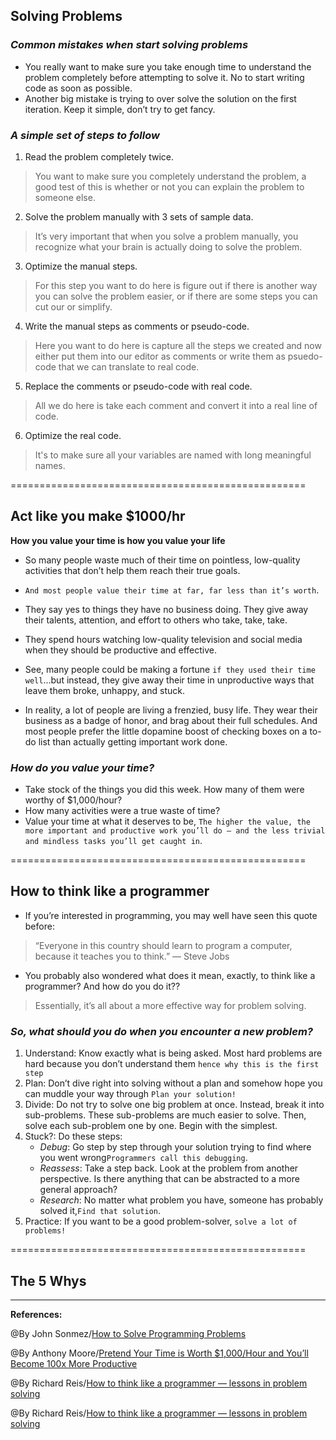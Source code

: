 ## **Solving Problems**


### ***Common mistakes when start solving problems***
 - You really want to make sure you take enough time to understand the problem completely before attempting to solve it. No to start writing code as soon as possible.
- Another big mistake is trying to over solve the solution on the first iteration. Keep it simple, don’t try to get fancy.

### ***A simple set of steps to follow***
1. Read the problem completely twice.

>You want to make sure you completely understand the problem, a good test of this is whether or not you can explain the problem to someone else.

2. Solve the problem manually with 3 sets of sample data.

>It’s very important that when you solve a problem manually, you recognize what your brain is actually doing to solve the problem. 

3. Optimize the manual steps.

>For this step you want to do here is figure out if there is another way you can solve the problem easier, or if there are some steps you can cut our or simplify.

4. Write the manual steps as comments or pseudo-code.

>Here you want to do here is capture all the steps we created and now either put them into our editor as comments or write them as psuedo-code that we can translate to real code.

5. Replace the comments or pseudo-code with real code.

>All we do here is take each comment and convert it into a real line of code.

6. Optimize the real code.

>It's to make sure all your variables are named with long meaningful names.


===================================================


## **Act like you make $1000/hr**

**How you value your time is how you value your life**

- So many people waste much of their time on pointless, low-quality activities that don’t help them reach their true goals.

- `And most people value their time at far, far less than it’s worth`.

- They say yes to things they have no business doing. They give away their talents, attention, and effort to others who take, take, take.

- They spend hours watching low-quality television and social media when they should be productive and effective.

- See, many people could be making a fortune `if they used their time well`…but instead, they give away their time in unproductive ways that leave them broke, unhappy, and stuck.

- In reality, a lot of people are living a frenzied, busy life. They wear their business as a badge of honor, and brag about their full schedules. And most people prefer the little dopamine boost of checking boxes on a to-do list than actually getting important work done.

### ***How do you value your time?***

- Take stock of the things you did this week. How many of them were worthy of $1,000/hour?
- How many activities were a true waste of time?
- Value your time at what it deserves to be, `The higher the value, the more important and productive work you’ll do — and the less trivial and mindless tasks you’ll get caught in`.

===================================================


## **How to think like a programmer**

- If you’re interested in programming, you may well have seen this quote before:

>“Everyone in this country should learn to program a computer, because it teaches you to think.” — Steve Jobs

- You probably also wondered what does it mean, exactly, to think like a programmer? And how do you do it??

>Essentially, it’s all about a more effective way for problem solving.

### ***So, what should you do when you encounter a new problem?***
1. Understand: Know exactly what is being asked. Most hard problems are hard because you don’t understand them `hence why this is the first step`
2. Plan: Don’t dive right into solving without a plan and somehow hope you can muddle your way through `Plan your solution!`
3. Divide: Do not try to solve one big problem at once. Instead, break it into sub-problems. These sub-problems are much easier to solve.
Then, solve each sub-problem one by one. Begin with the simplest. 
4. Stuck?: Do these steps:
   - *Debug*: Go step by step through your solution trying to find where you went wrong`Programmers call this debugging`.
   - *Reassess*: Take a step back. Look at the problem from another perspective. Is there anything that can be abstracted to a more general approach?
   - *Research*: No matter what problem you have, someone has probably solved it,`Find that solution`.
5. Practice: If you want to be a good problem-solver, `solve a lot of problems!`

===================================================


## **The 5 Whys**

------------------------------------------------

**References:**

@By John Sonmez/[How to Solve Programming Problems](https://simpleprogrammer.com/solving-problems-breaking-it-down/)


@By Anthony Moore/[Pretend Your Time is Worth $1,000/Hour and You’ll Become 100x More Productive](https://medium.com/swlh/pretend-your-time-is-worth-1-000-hour-and-youll-become-100x-more-productive-f04628bb3e6d)

@By Richard Reis/[How to think like a programmer — lessons in problem solving](https://www.freecodecamp.org/news/how-to-think-like-a-programmer-lessons-in-problem-solving-d1d8bf1de7d2/)

@By Richard Reis/[How to think like a programmer — lessons in problem solving](https://www.mindtools.com/pages/article/newTMC_5W.htm)
